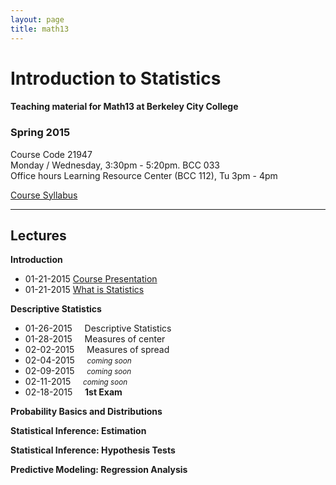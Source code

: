 ```yaml
---
layout: page
title: math13
---
```


# Introduction to Statistics

#### Teaching material for Math13 at Berkeley City College


### Spring 2015

Course Code 21947<br>
Monday / Wednesday, 3:30pm - 5:20pm. BCC 033<br>
Office hours Learning Resource Center (BCC 112), Tu 3pm - 4pm

<a href="/teaching/math13/math13_spring2015_syllabus.pdf" target="_blank">Course Syllabus</a>

<hr/>

## Lectures

**Introduction**

<ul class="listing">
	<li class="listing-item">
	  <time datetime="01-21-2015">01-21-2015</time>
	  <a href="https://docs.google.com/presentation/d/1UmNMjYYOmEVm8BGyjaoz-e9MBQS8yZOHwT0hJPdN0P4/pub?start=false&loop=false&delayms=3000" target="_blank">Course Presentation</a>
	</li>
	<li class="listing-item">
	  <time datetime="01-21-2015">01-21-2015</time>
	  <a href="https://docs.google.com/presentation/d/1Kb4kzobkNyBgoy5cxGs7zQ_6fm8tGpZ_sBvw_ygT_48/pub?start=false&loop=false&delayms=3000" target="_blank">What is Statistics</a>
	</li>
</ul>

**Descriptive Statistics**

<ul class="listing">
	<li class="listing-item">
	  <time datetime="01-26-2015">01-26-2015</time>
	  &nbsp;&nbsp;&nbsp;&nbsp;Descriptive Statistics
	</li>
	<li class="listing-item">
	  <time datetime="01-28-2015">01-28-2015</time>
	  &nbsp;&nbsp;&nbsp;&nbsp;Measures of center
	</li>
	<li class="listing-item">
	  <time datetime="02-02-2015">02-02-2015</time>
	  &nbsp;&nbsp;&nbsp;&nbsp;Measures of spread
	</li>
	<li class="listing-item">
	  <time datetime="02-04-2015">02-04-2015</time>
	  &nbsp;&nbsp;&nbsp;&nbsp;<em><small>coming soon</small></em>
	</li>
	<li class="listing-item">
	  <time datetime="02-09-2015">02-09-2015</time>
	  &nbsp;&nbsp;&nbsp;&nbsp;<em><small>coming soon</small></em>
	</li>
	<li class="listing-item">
	  <time datetime="02-11-2015">02-11-2015</time>
	  &nbsp;&nbsp;&nbsp;&nbsp;<em><small>coming soon</small></em>
	</li>
	<li class="listing-item">
	  <time datetime="02-18-2015">02-18-2015</time>
	  &nbsp;&nbsp;&nbsp;&nbsp;<b>1st Exam</b>
	</li>
</ul>

**Probability Basics and Distributions**

**Statistical Inference: Estimation**

**Statistical Inference: Hypothesis Tests**

**Predictive Modeling: Regression Analysis**



